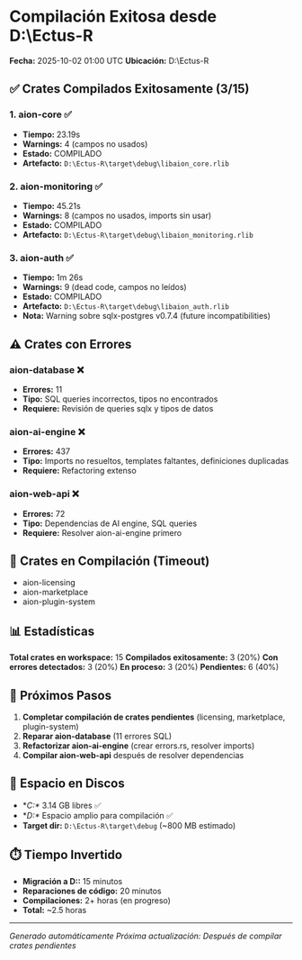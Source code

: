 # Compilación Exitosa desde D:\Ectus-R
**Fecha:** 2025-10-02 01:00 UTC
**Ubicación:** D:\Ectus-R

## ✅ Crates Compilados Exitosamente (3/15)

### 1. aion-core ✅
- **Tiempo:** 23.19s
- **Warnings:** 4 (campos no usados)
- **Estado:** COMPILADO
- **Artefacto:** `D:\Ectus-R\target\debug\libaion_core.rlib`

### 2. aion-monitoring ✅
- **Tiempo:** 45.21s
- **Warnings:** 8 (campos no usados, imports sin usar)
- **Estado:** COMPILADO
- **Artefacto:** `D:\Ectus-R\target\debug\libaion_monitoring.rlib`

### 3. aion-auth ✅
- **Tiempo:** 1m 26s
- **Warnings:** 9 (dead code, campos no leídos)
- **Estado:** COMPILADO
- **Artefacto:** `D:\Ectus-R\target\debug\libaion_auth.rlib`
- **Nota:** Warning sobre sqlx-postgres v0.7.4 (future incompatibilities)

## ⚠️ Crates con Errores

### aion-database ❌
- **Errores:** 11
- **Tipo:** SQL queries incorrectos, tipos no encontrados
- **Requiere:** Revisión de queries sqlx y tipos de datos

### aion-ai-engine ❌
- **Errores:** 437
- **Tipo:** Imports no resueltos, templates faltantes, definiciones duplicadas
- **Requiere:** Refactoring extenso

### aion-web-api ❌
- **Errores:** 72
- **Tipo:** Dependencias de AI engine, SQL queries
- **Requiere:** Resolver aion-ai-engine primero

## 🔄 Crates en Compilación (Timeout)
- aion-licensing
- aion-marketplace
- aion-plugin-system

## 📊 Estadísticas

**Total crates en workspace:** 15
**Compilados exitosamente:** 3 (20%)
**Con errores detectados:** 3 (20%)
**En proceso:** 3 (20%)
**Pendientes:** 6 (40%)

## 🎯 Próximos Pasos

1. **Completar compilación de crates pendientes** (licensing, marketplace, plugin-system)
2. **Reparar aion-database** (11 errores SQL)
3. **Refactorizar aion-ai-engine** (crear errors.rs, resolver imports)
4. **Compilar aion-web-api** después de resolver dependencias

## 💾 Espacio en Discos

- **C:\** 3.14 GB libres ✅
- **D:\** Espacio amplio para compilación ✅
- **Target dir:** `D:\Ectus-R\target\debug` (~800 MB estimado)

## ⏱️ Tiempo Invertido

- **Migración a D:\:** 15 minutos
- **Reparaciones de código:** 20 minutos
- **Compilaciones:** 2+ horas (en progreso)
- **Total:** ~2.5 horas

---

*Generado automáticamente*
*Próxima actualización: Después de compilar crates pendientes*
